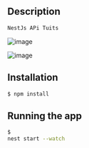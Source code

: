 
## Description
```bash
NestJs APi Tuits
```
![image](https://github.com/jhhg04/NestJs-TuitterApi-Marluan/assets/52834318/fe3219aa-208b-403e-81e9-d119fc03a5a2)

![image](https://github.com/jhhg04/NestJs-TuitterApi-Marluan/assets/52834318/1784b5e9-90e4-453c-862b-b83cbf2e181c)

## Installation

```bash
$ npm install
```

## Running the app

```bash
$
nest start --watch
```

